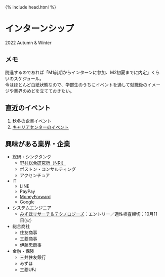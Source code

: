 {% include head.html %}
# インターンシップ
2022 Autumn & Winter

## メモ
院進するのであれば「M1前期からインターンに参加、M2初夏までに内定」くらいのスケジュール。  
今はほとんど白紙状態なので、学部生のうちにイベントを通して就職後のイメージや業界のめどを立てておきたい。

## 直近のイベント
1. 秋冬の企業イベント
1. [キャリアセンターのイベント](./career_center.md)

## 興味がある業界・企業
- 総研・シンクタンク
  - [野村総合研究所（NRI）](companies/NRI.md)
  - ボストン・コンサルティング
  - アクセンチュア
- IT
  - LINE
  - PayPay
  - [MoneyForward](./companies/moneyforward.md)
  - Google
- システムエンジニア
  - [みずほリサーチ＆テクノロジーズ](companies/mimzuho)：エントリー／適性検査締切：10月11日(火)
- 総合商社
  - 住友商事
  - 三菱商事
  - 伊藤忠商事
- 金融・保険
  - 三井住友銀行
  - みずほ
  - 三菱UFJ 